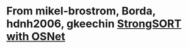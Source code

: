 # From mikel-brostrom, Borda, hdnh2006, gkeechin [StrongSORT with OSNet](https://github.com/mikel-brostrom/Yolov5_StrongSORT_OSNet)